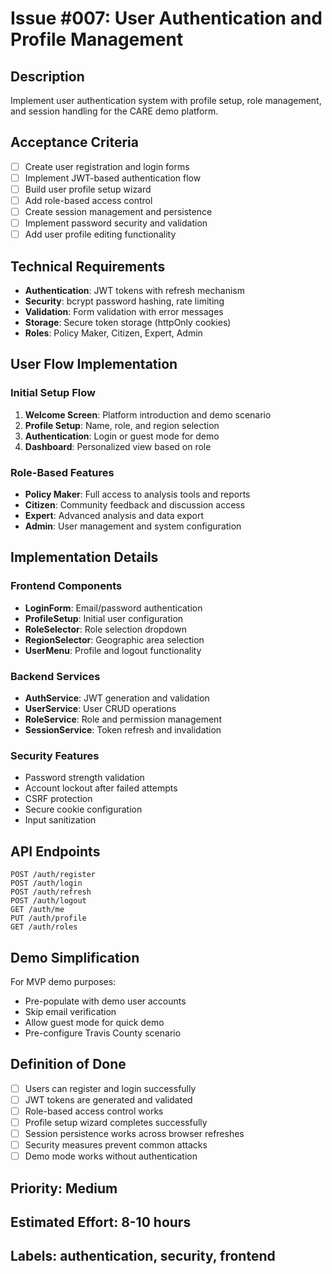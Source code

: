 # Issue #007: User Authentication and Profile Management

## Description
Implement user authentication system with profile setup, role management, and session handling for the CARE demo platform.

## Acceptance Criteria
- [ ] Create user registration and login forms
- [ ] Implement JWT-based authentication flow
- [ ] Build user profile setup wizard
- [ ] Add role-based access control
- [ ] Create session management and persistence
- [ ] Implement password security and validation
- [ ] Add user profile editing functionality

## Technical Requirements
- **Authentication**: JWT tokens with refresh mechanism
- **Security**: bcrypt password hashing, rate limiting
- **Validation**: Form validation with error messages
- **Storage**: Secure token storage (httpOnly cookies)
- **Roles**: Policy Maker, Citizen, Expert, Admin

## User Flow Implementation

### Initial Setup Flow
1. **Welcome Screen**: Platform introduction and demo scenario
2. **Profile Setup**: Name, role, and region selection
3. **Authentication**: Login or guest mode for demo
4. **Dashboard**: Personalized view based on role

### Role-Based Features
- **Policy Maker**: Full access to analysis tools and reports
- **Citizen**: Community feedback and discussion access
- **Expert**: Advanced analysis and data export
- **Admin**: User management and system configuration

## Implementation Details

### Frontend Components
- **LoginForm**: Email/password authentication
- **ProfileSetup**: Initial user configuration
- **RoleSelector**: Role selection dropdown
- **RegionSelector**: Geographic area selection
- **UserMenu**: Profile and logout functionality

### Backend Services
- **AuthService**: JWT generation and validation
- **UserService**: User CRUD operations
- **RoleService**: Role and permission management
- **SessionService**: Token refresh and invalidation

### Security Features
- Password strength validation
- Account lockout after failed attempts
- CSRF protection
- Secure cookie configuration
- Input sanitization

## API Endpoints
```
POST /auth/register
POST /auth/login
POST /auth/refresh
POST /auth/logout
GET /auth/me
PUT /auth/profile
GET /auth/roles
```

## Demo Simplification
For MVP demo purposes:
- Pre-populate with demo user accounts
- Skip email verification
- Allow guest mode for quick demo
- Pre-configure Travis County scenario

## Definition of Done
- [ ] Users can register and login successfully
- [ ] JWT tokens are generated and validated
- [ ] Role-based access control works
- [ ] Profile setup wizard completes successfully
- [ ] Session persistence works across browser refreshes
- [ ] Security measures prevent common attacks
- [ ] Demo mode works without authentication

## Priority: Medium
## Estimated Effort: 8-10 hours
## Labels: authentication, security, frontend
